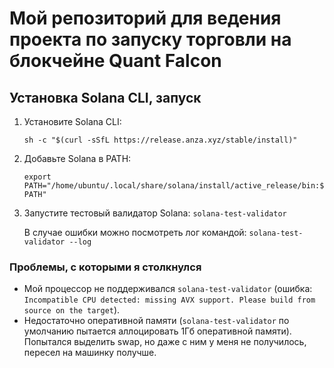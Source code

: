 # Мой репозиторий для ведения проекта по запуску торговли на блокчейне Quant Falcon

## Установка Solana CLI, запуск

1. Установите Solana CLI:

   ```sh -c "$(curl -sSfL https://release.anza.xyz/stable/install)"```
   
2. Добавьте Solana в PATH:

   ```export PATH="/home/ubuntu/.local/share/solana/install/active_release/bin:$PATH"```
   
3. Запустите тестовый валидатор Solana:
   ```solana-test-validator```
   
   В случае ошибки можно посмотреть лог командой:
   ```solana-test-validator --log```
   
### Проблемы, с которыми я столкнулся

- Мой процессор не поддерживался `solana-test-validator` (ошибка: `Incompatible CPU detected: missing AVX support. Please build from source on the target`).
- Недостаточно оперативной памяти (`solana-test-validator` по умолчанию пытается аллоцировать 1Гб оперативной памяти). Попытался выделить swap, но даже с ним у меня не получилось, пересел на машинку получше.
